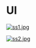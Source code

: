 


# UI 
[![ss1.jpg](https://i.postimg.cc/Dw7MC6J3/ss1.jpg)](https://postimg.cc/gnBsjvHg)

[![ss2.jpg](https://i.postimg.cc/Z59dhty8/ss2.jpg)](https://postimg.cc/FY4Rj6pz)
      